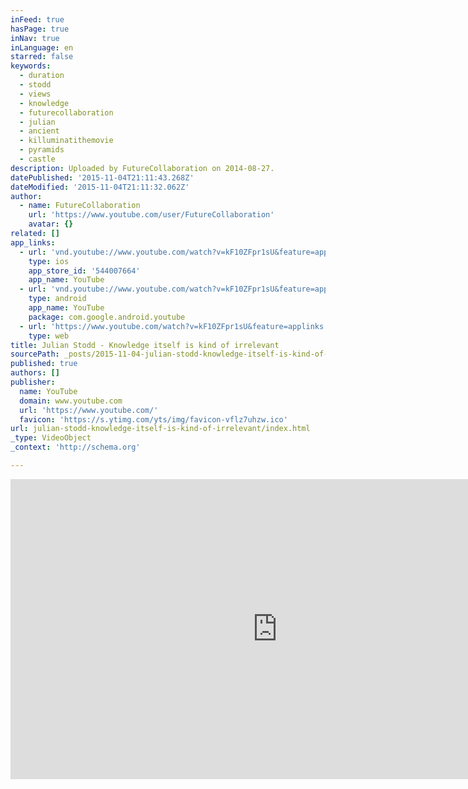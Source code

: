 ```yaml
---
inFeed: true
hasPage: true
inNav: true
inLanguage: en
starred: false
keywords:
  - duration
  - stodd
  - views
  - knowledge
  - futurecollaboration
  - julian
  - ancient
  - killuminatithemovie
  - pyramids
  - castle
description: Uploaded by FutureCollaboration on 2014-08-27.
datePublished: '2015-11-04T21:11:43.268Z'
dateModified: '2015-11-04T21:11:32.062Z'
author:
  - name: FutureCollaboration
    url: 'https://www.youtube.com/user/FutureCollaboration'
    avatar: {}
related: []
app_links:
  - url: 'vnd.youtube://www.youtube.com/watch?v=kF10ZFpr1sU&feature=applinks'
    type: ios
    app_store_id: '544007664'
    app_name: YouTube
  - url: 'vnd.youtube://www.youtube.com/watch?v=kF10ZFpr1sU&feature=applinks'
    type: android
    app_name: YouTube
    package: com.google.android.youtube
  - url: 'https://www.youtube.com/watch?v=kF10ZFpr1sU&feature=applinks'
    type: web
title: Julian Stodd - Knowledge itself is kind of irrelevant
sourcePath: _posts/2015-11-04-julian-stodd-knowledge-itself-is-kind-of-irrelevant.md
published: true
authors: []
publisher:
  name: YouTube
  domain: www.youtube.com
  url: 'https://www.youtube.com/'
  favicon: 'https://s.ytimg.com/yts/img/favicon-vflz7uhzw.ico'
url: julian-stodd-knowledge-itself-is-kind-of-irrelevant/index.html
_type: VideoObject
_context: 'http://schema.org'

---
```

<iframe src="https://cdn.embedly.com/widgets/media.html?src=https%3A%2F%2Fwww.youtube.com%2Fembed%2FkF10ZFpr1sU%3Ffeature%3Doembed&amp;url=https%3A%2F%2Fwww.youtube.com%2Fwatch%3Fv%3DkF10ZFpr1sU&amp;image=https%3A%2F%2Fi.ytimg.com%2Fvi%2FkF10ZFpr1sU%2Fhqdefault.jpg&amp;key=b7d04c9b404c499eba89ee7072e1c4f7&amp;type=text%2Fhtml&amp;schema=youtube" width="854" height="480" scrolling="no" frameborder="0" allowfullscreen="allowfullscreen" style=""></iframe>
